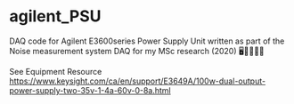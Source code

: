 # agilent_PSU
DAQ code for Agilent E3600series Power Supply Unit written as part of the Noise measurement system DAQ for my MSc research (2020)
🖥️🪫🔬🥼🔎

See Equipment Resource
https://www.keysight.com/ca/en/support/E3649A/100w-dual-output-power-supply-two-35v-1-4a-60v-0-8a.html
